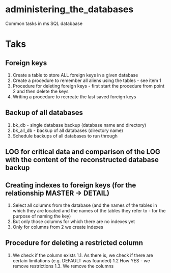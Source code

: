 # administering_the_databases
Common tasks in ms SQL databaase

Taks
===========

Foreign keys
---------
1. Create a table to store ALL foreign keys in a given database
2. Create a procedure to remember all aliens using the tables - see item 1
3. Procedure for deleting foreign keys - first start the procedure from point 2 and then delete the keys
4. Writing a procedure to recreate the last saved foreign keys

Backup of all databases
---------
1. bk_db - single database backup (database name and directory)
2. bk_all_db - backup of all databases (directory name)
3. Schedule backups of all databases to run through

LOG for critical data and comparison of the LOG with the content of the reconstructed database backup
---------

Creating indexes to foreign keys (for the relationship MASTER -> DETAIL)
---------
1. Select all columns from the database (and the names of the tables in which they are located and the names of the tables they refer to - for the purpose of naming the key)
2. But only those columns for which there are no indexes yet
3. Only for columns from 2 we create indexes

Procedure for deleting a restricted column
---------
1. We check if the column exists
1.1. As there is, we check if there are certain limitations (e.g. DEFAULT was founded)
1.2 How YES - we remove restrictions
1.3. We remove the columns
